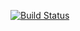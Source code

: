[![Build Status](https://travis-ci.org/xearts/ijitai-converter.svg?branch=master)](https://travis-ci.org/xearts/ijitai-converter)